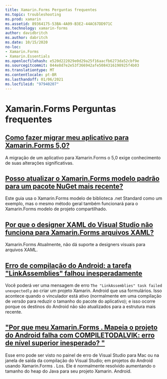 ```yaml
---
title: Xamarin.Forms Perguntas frequentes
ms.topic: troubleshooting
ms.prod: xamarin
ms.assetid: 89364175-53BA-4A09-B3E2-44AC67DD971C
ms.technology: xamarin-forms
author: davidbritch
ms.author: dabritch
ms.date: 10/15/2020
no-loc:
- Xamarin.Forms
- Xamarin.Essentials
ms.openlocfilehash: e520d222029e0d29a25f16aacfb6273da52cbf9e
ms.sourcegitcommit: 044e8d7e2e53f366942afe5084316198925f4b03
ms.translationtype: MT
ms.contentlocale: pt-BR
ms.lasthandoff: 01/06/2021
ms.locfileid: "97940207"
---
```

# <a name="no-locxamarinforms-frequently-asked-questions"></a>Xamarin.Forms Perguntas frequentes

## <a name="how-do-i-migrate-my-app-to-no-locxamarinforms-50"></a>[Como fazer migrar meu aplicativo para Xamarin.Forms 5,0?](forms5-migration.md)

A migração de um aplicativo para Xamarin.Forms o 5,0 exige conhecimento de suas alterações significativas.

## <a name="can-i-update-the-no-locxamarinforms-default-template-to-a-newer-nuget-package"></a>[Posso atualizar o Xamarin.Forms modelo padrão para um pacote NuGet mais recente?](update-forms-template.md)

Este guia usa o Xamarin.Forms modelo de biblioteca .net Standard como um exemplo, mas o mesmo método geral também funcionará para o Xamarin.Forms modelo de projeto compartilhado.

## <a name="why-doesnt-the-visual-studio-xaml-designer-work-for-no-locxamarinforms-xaml-files"></a>[Por que o designer XAML do Visual Studio não funciona para Xamarin.Forms arquivos XAML?](forms-xaml-designer.md)

Xamarin.Forms Atualmente, não dá suporte a designers visuais para arquivos XAML.

## <a name="android-build-error-the-linkassemblies-task-failed-unexpectedly"></a>[Erro de compilação do Android: a tarefa "LinkAssemblies" falhou inesperadamente](android-linkassemblies-error.md)

Você poderá ver uma mensagem de erro `The "LinkAssemblies" task failed unexpectedly` ao criar um projeto Xamarin. Android que usa formulários. Isso acontece quando o vinculador está ativo (normalmente em uma compilação de *versão* para reduzir o tamanho do pacote do aplicativo); e isso ocorre porque os destinos do Android não são atualizados para a estrutura mais recente.

## <a name="why-does-my-no-locxamarinformsmaps-android-project-fail-with-compiletodalvik--unexpected-top-level-error"></a>["Por que meu Xamarin.Forms . Mapeia o projeto do Android falha com COMPILETODALVIK: erro de nível superior inesperado? "](maps-compiletodalvik-error.md)

Esse erro pode ser visto no painel de erro de Visual Studio para Mac ou na janela de saída da compilação do Visual Studio; em projetos do Android usando Xamarin.Forms . Los. Ele é normalmente resolvido aumentando o tamanho do heap do Java para seu projeto Xamarin. Android.
